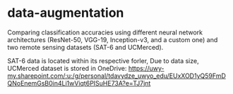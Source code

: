 # data-augmentation
Comparing classification accuracies using different neural network architectures (ResNet-50, VGG-19, Inception-v3, and a custom one) and two remote sensing datasets 
(SAT-6 and UCMerced). 

SAT-6 data is located within its respective forler,
Due to data size, UCMerced dataset is stored in OneDrive: https://uwy-my.sharepoint.com/:u:/g/personal/tdavydze_uwyo_edu/EUxXOD1yQ59FmDQNoEnemGsB0in4Li1wViqt6PISuHE73A?e=TJ7jnt
